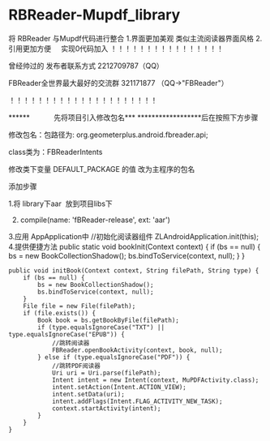 # RBReader-Mupdf_library
将 RBReader 与Mupdf代码进行整合
1.界面更加美观 
      类似主流阅读器界面风格
2.引用更加方便 
      实现0代码加入
！！！！！！！！！！！！！！！！

曾经帅过的 发布者联系方式  2212709787（QQ）

FBReader全世界最大最好的交流群  321171877 （QQ->"FBReader"）

！！！！！！！！！！！！！！！！！！！！！

******             先将项目引入修改包名*** ******************后在按照下方步骤

修改包名：包路径为: org.geometerplus.android.fbreader.api; 

class类为：FBReaderIntents

修改类下变量  DEFAULT_PACKAGE 的值 改为主程序的包名


添加步骤

1.将 library下aar  放到项目libs下

2. compile(name: 'fBReader-release', ext: 'aar')

3.应用 AppApplication中 
  //初始化阅读器组件
        ZLAndroidApplication.init(this);
4.提供便捷方法
    public static void bookInit(Context context) {
        if (bs == null) {
            bs = new BookCollectionShadow();
            bs.bindToService(context, null);
        }
    }

    public void initBook(Context context, String filePath, String type) {
        if (bs == null) {
            bs = new BookCollectionShadow();
            bs.bindToService(context, null);
        }
        File file = new File(filePath);
        if (file.exists()) {
            Book book = bs.getBookByFile(filePath);
            if (type.equalsIgnoreCase("TXT") || type.equalsIgnoreCase("EPUB")) {
                //跳转阅读器
                FBReader.openBookActivity(context, book, null);
            } else if (type.equalsIgnoreCase("PDF")) {
                //跳转PDF阅读器
                Uri uri = Uri.parse(filePath);
                Intent intent = new Intent(context, MuPDFActivity.class);
                intent.setAction(Intent.ACTION_VIEW);
                intent.setData(uri);
                intent.addFlags(Intent.FLAG_ACTIVITY_NEW_TASK);
                context.startActivity(intent);
            }
        }
    }
    
